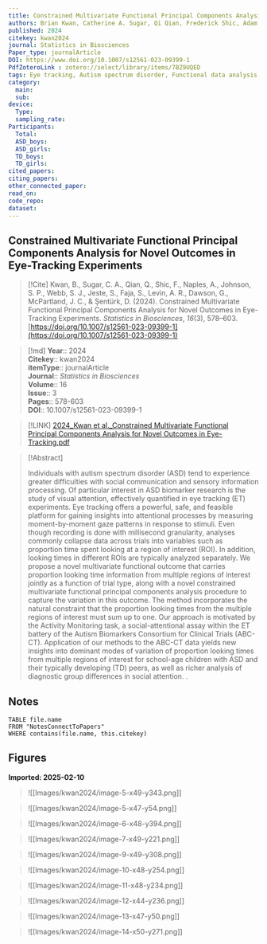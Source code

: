 ```yaml
---
title: Constrained Multivariate Functional Principal Components Analysis for Novel Outcomes in Eye-Tracking Experiments
authors: Brian Kwan, Catherine A. Sugar, Qi Qian, Frederick Shic, Adam Naples, Scott P. Johnson, Sara J. Webb, Shafali Jeste, Susan Faja, April R. Levin, Geraldine Dawson, James C. McPartland, Damla Şentürk
published: 2024
citekey: kwan2024
journal: Statistics in Biosciences
Paper_type: journalArticle
DOI: https://www.doi.org/10.1007/s12561-023-09399-1
PdfZoteroLink : zotero://select/library/items/7BZ9UQED
tags: Eye tracking, Autism spectrum disorder, Functional data analysis, Functional principal components analysis, Multivariate functional principal component analysis
category:
  main: 
  sub: 
device:
  Type: 
  sampling_rate: 
Participants:
  Total: 
  ASD_boys: 
  ASD_girls: 
  TD_boys: 
  TD_girls: 
cited_papers:
citing_papers: 
other_connected_paper: 
read_on: 
code_repo: 
dataset:
---
```


## Constrained Multivariate Functional Principal Components Analysis for Novel Outcomes in Eye-Tracking Experiments

> [!Cite]
> Kwan, B., Sugar, C. A., Qian, Q., Shic, F., Naples, A., Johnson, S. P., Webb, S. J., Jeste, S., Faja, S., Levin, A. R., Dawson, G., McPartland, J. C., & Şentürk, D. (2024). Constrained Multivariate Functional Principal Components Analysis for Novel Outcomes in Eye-Tracking Experiments. _Statistics in Biosciences_, _16_(3), 578–603. [https://doi.org/10.1007/s12561-023-09399-1](https://doi.org/10.1007/s12561-023-09399-1)


>[!md]
> **Year**:: 2024   
> **Citekey**:: kwan2024  
> **itemType**:: journalArticle  
> **Journal**:: *Statistics in Biosciences*  
> **Volume**:: 16  
> **Issue**:: 3   
> **Pages**:: 578-603  
> **DOI**:: 10.1007/s12561-023-09399-1    

> [!LINK] 
> [2024_Kwan et al._Constrained Multivariate Functional Principal Components Analysis for Novel Outcomes in Eye-Tracking.pdf](zotero://select/library/items/QTM7QCTL)

> [!Abstract]
>
> Individuals with autism spectrum disorder (ASD) tend to experience greater difficulties with social communication and sensory information processing. Of particular interest in ASD biomarker research is the study of visual attention, effectively quantified in eye tracking (ET) experiments. Eye tracking offers a powerful, safe, and feasible platform for gaining insights into attentional processes by measuring moment-by-moment gaze patterns in response to stimuli. Even though recording is done with millisecond granularity, analyses commonly collapse data across trials into variables such as proportion time spent looking at a region of interest (ROI). In addition, looking times in different ROIs are typically analyzed separately. We propose a novel multivariate functional outcome that carries proportion looking time information from multiple regions of interest jointly as a function of trial type, along with a novel constrained multivariate functional principal components analysis procedure to capture the variation in this outcome. The method incorporates the natural constraint that the proportion looking times from the multiple regions of interest must sum up to one. Our approach is motivated by the Activity Monitoring task, a social-attentional assay within the ET battery of the Autism Biomarkers Consortium for Clinical Trials (ABC-CT). Application of our methods to the ABC-CT data yields new insights into dominant modes of variation of proportion looking times from multiple regions of interest for school-age children with ASD and their typically developing (TD) peers, as well as richer analysis of diagnostic group differences in social attention.
>.
> 


## Notes

```dataview 
TABLE file.name 
FROM "NotesConnectToPapers" 
WHERE contains(file.name, this.citekey)
```


## Figures

**Imported: 2025-02-10**

> ![[Images/kwan2024/image-5-x49-y343.png]]

> ![[Images/kwan2024/image-5-x47-y54.png]]

> ![[Images/kwan2024/image-6-x48-y394.png]]

> ![[Images/kwan2024/image-7-x49-y221.png]]

> ![[Images/kwan2024/image-9-x49-y308.png]]

> ![[Images/kwan2024/image-10-x48-y254.png]]

> ![[Images/kwan2024/image-11-x48-y234.png]]

> ![[Images/kwan2024/image-12-x44-y236.png]]

> ![[Images/kwan2024/image-13-x47-y50.png]]

> ![[Images/kwan2024/image-14-x50-y271.png]]